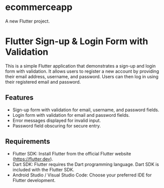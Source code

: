 # ecommerceapp

A new Flutter project.

# Flutter Sign-up & Login Form with Validation

This is a simple Flutter application that demonstrates a sign-up and login form with validation. It allows users to register a new account by providing their email address, username, and password. Users can then log in using their registered email and password.

## Features

- Sign-up form with validation for email, username, and password fields.
- Login form with validation for email and password fields.
- Error messages displayed for invalid input.
- Password field obscuring for secure entry.

## Requirements

- Flutter SDK: Install Flutter from the official Flutter website (https://flutter.dev).
- Dart SDK: Flutter requires the Dart programming language. Dart SDK is included with the Flutter SDK.
- Android Studio / Visual Studio Code: Choose your preferred IDE for Flutter development.
